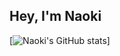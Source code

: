 ## Hey, I'm Naoki
[![Naoki's GitHub stats](https://github-readme-stats.vercel.app/api?username=NaokiTM)]
